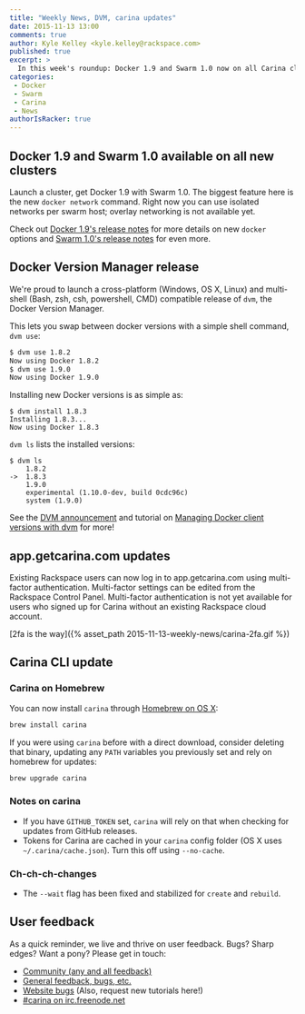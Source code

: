 ```yaml
---
title: "Weekly News, DVM, carina updates"
date: 2015-11-13 13:00
comments: true
author: Kyle Kelley <kyle.kelley@rackspace.com>
published: true
excerpt: >
  In this week's roundup: Docker 1.9 and Swarm 1.0 now on all Carina clusters, updates for the Carina CLI and GUI, official dvm release!
categories:
 - Docker
 - Swarm
 - Carina
 - News
authorIsRacker: true
---
```


## Docker 1.9 and Swarm 1.0 available on all new clusters

Launch a cluster, get Docker 1.9 with Swarm 1.0. The biggest feature here is the new `docker network` command. Right now you can use isolated networks per swarm host; overlay networking is not available yet.

Check out [Docker 1.9's release notes](https://github.com/docker/docker/releases/tag/v1.9.0) for more details on new `docker` options and [Swarm 1.0's release notes](https://github.com/docker/swarm/releases/tag/v1.0.0) for even more.

## Docker Version Manager release

We're proud to launch a cross-platform (Windows, OS X, Linux) and multi-shell (Bash, zsh, csh, powershell, CMD) compatible release of `dvm`, the Docker Version Manager.

This lets you swap between docker versions with a simple shell command, `dvm use`:

```bash
$ dvm use 1.8.2
Now using Docker 1.8.2
$ dvm use 1.9.0
Now using Docker 1.9.0
```

Installing new Docker versions is as simple as:

```
$ dvm install 1.8.3
Installing 1.8.3...
Now using Docker 1.8.3
```

`dvm ls` lists the installed versions:

```
$ dvm ls
	1.8.2
->	1.8.3
	1.9.0
	experimental (1.10.0-dev, build 0cdc96c)
	system (1.9.0)
```

See the [DVM announcement](https://getcarina.com/blog/docker-version-manager/) and tutorial on [Managing Docker client versions with dvm](https://getcarina.com/docs/tutorials/docker-version-manager/) for more!

## app.getcarina.com updates

Existing Rackspace users can now log in to app.getcarina.com using multi-factor authentication. Multi-factor settings can be edited from the Rackspace Control Panel. Multi-factor authentication is not yet available for users who signed up for Carina without an existing Rackspace cloud account.

[2fa is the way]({% asset_path 2015-11-13-weekly-news/carina-2fa.gif %})

## Carina CLI update

### Carina on Homebrew

You can now install `carina` through [Homebrew on OS X](http://brew.sh/):

```bash
brew install carina
```

If you were using `carina` before with a direct download, consider deleting that binary, updating any `PATH` variables you previously set and rely on homebrew for updates:

```bash
brew upgrade carina
```

### Notes on carina

* If you have `GITHUB_TOKEN` set, `carina` will rely on that when checking for updates from GitHub releases.
* Tokens for Carina are cached in your `carina` config folder (OS X uses `~/.carina/cache.json`). Turn this off using `--no-cache`.

### Ch-ch-ch-changes

* The `--wait` flag has been fixed and stabilized for `create` and `rebuild`.

## User feedback

As a quick reminder, we live and thrive on user feedback. Bugs? Sharp edges? Want a pony? Please get in touch:

* [Community (any and all feedback)](https://community.getcarina.com/)
* [General feedback, bugs, etc.](https://github.com/getcarina/feedback)
* [Website bugs](https://github.com/getcarina/getcarina.com/issues) (Also, request new tutorials here!)
* [#carina on irc.freenode.net](https://botbot.me/freenode/carina/)

